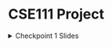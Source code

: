 # CSE111 Project

<details>
  <summary>Checkpoint 1 Slides</summary><details>
  <img src="Slides/1.png" name="1">
  <img src="Slides/2.png" name="2">
  <img src="Slides/3.png" name="3">
  <img src="Slides/4.png" name="4">
  <img src="Slides/5.png" name="5">
  <img src="Slides/6.png" name="6">
  <img src="Slides/7.png" name="7">
</details>
